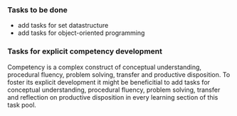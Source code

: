 ### Tasks to be done

- add tasks for set datastructure
- add tasks for object-oriented programming

### Tasks for explicit competency development

Competency is a complex construct of conceptual understanding, procedural fluency, problem solving, 
transfer and productive disposition. To foster its explicit development it might be beneficitial to add tasks
for conceptual understanding, procedural fluency, problem solving, transfer and reflection on productive disposition 
in every learning section of this task pool.
